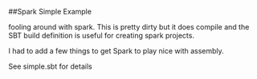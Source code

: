 ##Spark Simple Example

fooling around with spark. This is pretty dirty but it does compile and the SBT
build definition is useful for creating spark projects.

I had to add a few things to get Spark to play nice with assembly.

See simple.sbt for details

